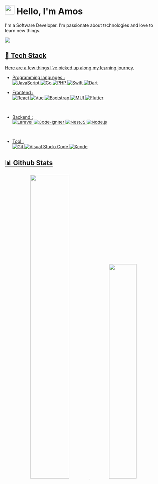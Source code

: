 # <img src="https://imgur.com/C7PX4kM.gif" height="30px" width="30px"> Hello, I'm Amos

I'm a Software Developer. I'm passionate about technologies and love to learn new things.

<!-- <a href="https://medium.com/@surprised128"><img src="https://img.shields.io/badge/-Medium-556DB3?style=flat-square&logo=medium"/></a> -->
<a href="mailto:amosehaezer@gmail.com"><img src="https://img.shields.io/badge/-amosehaezer@gmail.com-556DB3?style=flat-square&logo=gmail&logoColor=EA4335"/>

## 🧰 Tech Stack

Here are a few things I've picked up along my learning journey.

- Programming languages : <br />
![JavaScript](https://img.shields.io/badge/-JavaScript-05122A?style=flat&logo=javascript) ![Go](https://img.shields.io/badge/-Go-05122A?style=flat&logo=go) ![PHP](https://img.shields.io/badge/-PHP-05122A?style=flat&logo=php) ![Swift](https://img.shields.io/badge/-Swift-05122A?style=flat&logo=swift&logoColor=FFA518) ![Dart](https://img.shields.io/badge/-Dart-05122A?style=flat&logo=dart&logoColor=blue)
<!-- ![Python](https://img.shields.io/badge/-Python-05122A?style=flat&logo=python) -->


- Frontend : <br />
![React](https://img.shields.io/badge/-React-05122A?style=flat&logo=react) ![Vue](https://img.shields.io/badge/-Vue-05122A?style=flat&logo=Vuedotjs&logoColor=DD0031) ![Bootstrap](https://img.shields.io/badge/-Bootstrap-05122A?style=flat&logo=bootstrap&logoColor=563D7C) ![MUI](https://img.shields.io/badge/MUI-05122A.svg?style=flat&logo=mui&logoColor=blue) ![Flutter](https://img.shields.io/badge/Flutter-05122A?style=flat&logo=Flutter&logoColor=blue)

<br />

- Backend : <br />
![Laravel](https://img.shields.io/badge/-Laravel-05122A?style=flat&logo=laravel) ![Code-Igniter](https://img.shields.io/badge/CodeIgniter-05122A?style=flat&logo=codeIgniter&logoColor=red) ![NestJS](https://img.shields.io/badge/nestjs-05122A?style=flat&logo=nestjs&logoColor=orange) ![Node.js](https://img.shields.io/badge/-Node.js-05122A?style=flat&logo=node.js)

<br />

- Tool : <br />
![Git](https://img.shields.io/badge/-Git-05122A?style=flat&logo=git) ![Visual Studio Code](https://img.shields.io/badge/-Visual%20Studio%20Code-05122A?style=flat&logo=visual-studio-code&logoColor=007ACC) ![Xcode](https://img.shields.io/badge/-Xcode-05122A?style=flat&logo=xcode&logoColor=007ACC)


## 📊 Github Stats

<p align="center">
  <img  width="50%" src="https://github-readme-stats.vercel.app/api?username=amosehaezer&count_private=true&theme=tokyonight" /> <img width="42%" src="https://github-readme-stats.vercel.app/api/top-langs/?username=amosehaezer&layout=compact&theme=tokyonight" />
 </p>

